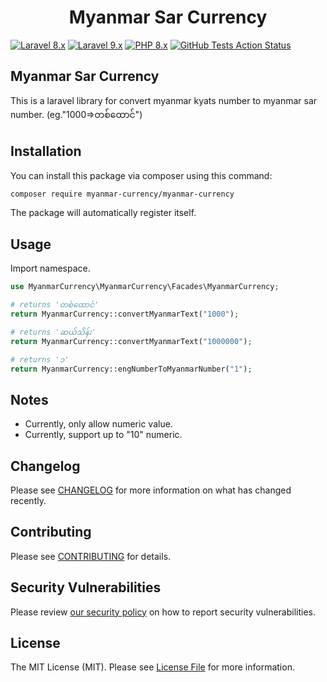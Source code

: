 <h1 align="center">Myanmar Sar Currency</h1>

[![Laravel 8.x](https://img.shields.io/badge/Laravel-8.x-red.svg?style=flat-square)](https://laravel.com/docs/8.x)
[![Laravel 9.x](https://img.shields.io/badge/Laravel-9.x-red.svg?style=flat-square)](https://laravel.com/docs/9.x)
[![PHP 8.x](https://img.shields.io/badge/php-%5E8.0-blue?style=flat-square)](https://www.php.net/releases/8.0/en.php)
[![GitHub Tests Action Status](https://img.shields.io/github/workflow/status/genie-fintech/laravel-dev-login/run-tests?label=tests&style=flat-square)](https://github.com/genie-fintech/dev-login/actions?query=workflow%3Arun-tests+branch%3Amain)

## Myanmar Sar Currency

This is a laravel library for convert myanmar kyats number to myanmar sar number.
(eg."1000=>တစ်ထောင်")

## Installation

You can install this package via composer using this command:

```bash
composer require myanmar-currency/myanmar-currency
```

The package will automatically register itself.

## Usage

Import namespace.

```php
use MyanmarCurrency\MyanmarCurrency\Facades\MyanmarCurrency;
```

```php
# returns 'တစ်ထောင်'
return MyanmarCurrency::convertMyanmarText("1000");

# returns 'ဆယ်သိန်း'
return MyanmarCurrency::convertMyanmarText("1000000");

# returns '၁'
return MyanmarCurrency::engNumberToMyanmarNumber("1");
```

## Notes

- Currently, only allow numeric value.
- Currently, support up to "10" numeric.

## Changelog

Please see [CHANGELOG](CHANGELOG.md) for more information on what has changed recently.

## Contributing

Please see [CONTRIBUTING](.github/CONTRIBUTING.md) for details.

## Security Vulnerabilities

Please review [our security policy](../../security/policy) on how to report security vulnerabilities.

## License

The MIT License (MIT). Please see [License File](LICENSE.md) for more information.
